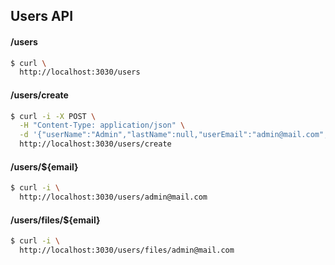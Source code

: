 ## Users API

#### /users
```bash 
$ curl \
  http://localhost:3030/users
```

#### /users/create
```bash
$ curl -i -X POST \
  -H "Content-Type: application/json" \
  -d '{"userName":"Admin","lastName":null,"userEmail":"admin@mail.com","fileList":[]}' \
  http://localhost:3030/users/create
```
#### /users/${email}
```bash
$ curl -i \
  http://localhost:3030/users/admin@mail.com
```

#### /users/files/${email}
```bash
$ curl -i \
  http://localhost:3030/users/files/admin@mail.com
```

